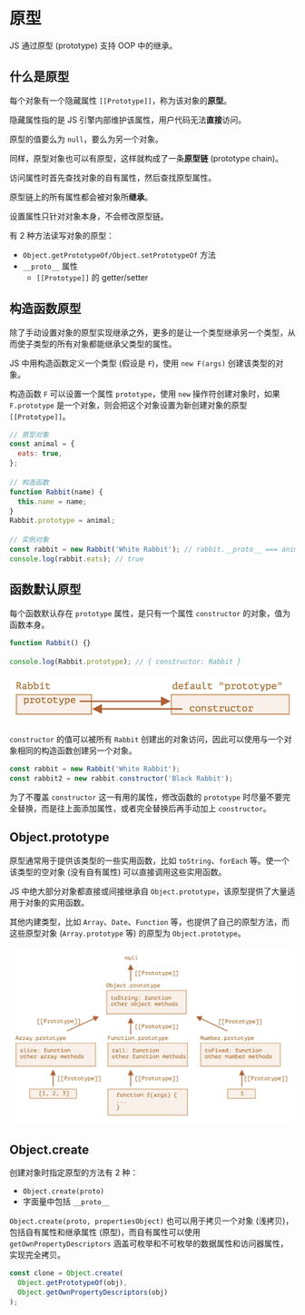# 原型

JS 通过原型 (prototype) 支持 OOP 中的继承。

## 什么是原型

每个对象有一个隐藏属性 `[[Prototype]]`，称为该对象的**原型**。

隐藏属性指的是 JS 引擎内部维护该属性，用户代码无法**直接**访问。

原型的值要么为 `null`，要么为另一个对象。

同样，原型对象也可以有原型，这样就构成了一条**原型链** (prototype chain)。

访问属性时首先查找对象的自有属性，然后查找原型属性。

原型链上的所有属性都会被对象所**继承**。

设置属性只针对对象本身，不会修改原型链。

有 2 种方法读写对象的原型：

- `Object.getPrototypeOf/Object.setPrototypeOf` 方法
- `__proto__` 属性
  - `[[Prototype]]` 的 getter/setter

## 构造函数原型

除了手动设置对象的原型实现继承之外，更多的是让一个类型继承另一个类型，从而使子类型的所有对象都能继承父类型的属性。

JS 中用构造函数定义一个类型 (假设是 `F`)，使用 `new F(args)` 创建该类型的对象。

构造函数 `F` 可以设置一个属性 `prototype`，使用 `new` 操作符创建对象时，如果 `F.prototype` 是一个对象，则会把这个对象设置为新创建对象的原型 `[[Prototype]]`。

```js
// 原型对象
const animal = {
  eats: true,
};

// 构造函数
function Rabbit(name) {
  this.name = name;
}
Rabbit.prototype = animal;

// 实例对象
const rabbit = new Rabbit('White Rabbit'); // rabbit.__proto__ === animal
console.log(rabbit.eats); // true
```

## 函数默认原型

每个函数默认存在 `prototype` 属性，是只有一个属性 `constructor` 的对象，值为函数本身。

```js
function Rabbit() {}

console.log(Rabbit.prototype); // { constructor: Rabbit }
```

![](assets/Rabbit.png)

`constructor` 的值可以被所有 `Rabbit` 创建出的对象访问，因此可以使用与一个对象相同的构造函数创建另一个对象。

```js
const rabbit = new Rabbit('White Rabbit');
const rabbit2 = new rabbit.constructor('Black Rabbit');
```

为了不覆盖 `constructor` 这一有用的属性，修改函数的 `prototype` 时尽量不要完全替换，而是往上面添加属性，或者完全替换后再手动加上 `constructor`。

## Object.prototype

原型通常用于提供该类型的一些实用函数，比如 `toString`、`forEach` 等。使一个该类型的空对象 (没有自有属性) 可以直接调用这些实用函数。

JS 中绝大部分对象都直接或间接继承自 `Object.prototype`，该原型提供了大量适用于对象的实用函数。

其他内建类型，比如 `Array`、`Date`、`Function` 等，也提供了自己的原型方法，而这些原型对象 (`Array.prototype` 等) 的原型为 `Object.prototype`。

![](assets/Object.prototype.png)

## Object.create

创建对象时指定原型的方法有 2 种：

- `Object.create(proto)`
- 字面量中包括 `__proto__`

`Object.create(proto, propertiesObject)` 也可以用于拷贝一个对象 (浅拷贝)，包括自有属性和继承属性 (原型)，而自有属性可以使用 `getOwnPropertyDescriptors` 涵盖可枚举和不可枚举的数据属性和访问器属性，实现完全拷贝。

```js
const clone = Object.create(
  Object.getPrototypeOf(obj),
  Object.getOwnPropertyDescriptors(obj)
);
```
